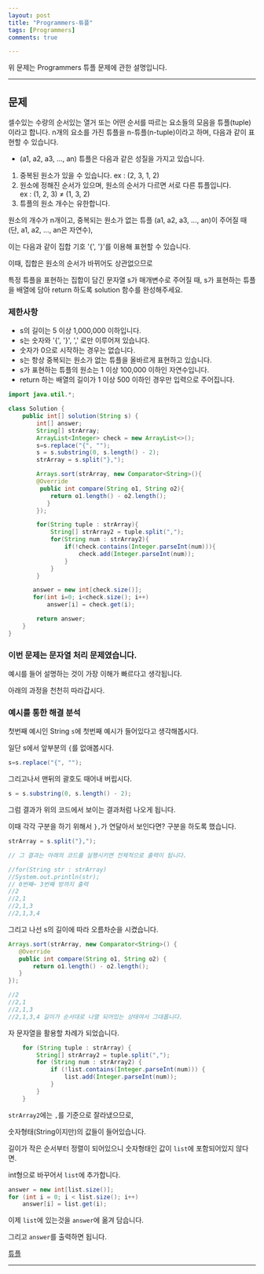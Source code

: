 ```yaml
---
layout: post
title: "Programmers-튜플"
tags: [Programmers]
comments: true

---
```


위 문제는 Programmers 튜플 문제에 관한 설명입니다.<br>

---

## 문제

셀수있는 수량의 순서있는 열거 또는 어떤 순서를 따르는 요소들의 모음을 튜플(tuple)이라고 합니다. n개의 요소를 가진 튜플을 n-튜플(n-tuple)이라고 하며, 다음과 같이 표현할 수 있습니다.

* (a1, a2, a3, ..., an)
튜플은 다음과 같은 성질을 가지고 있습니다.

1. 중복된 원소가 있을 수 있습니다. ex : (2, 3, 1, 2)
2. 원소에 정해진 순서가 있으며, 원소의 순서가 다르면 서로 다른 튜플입니다.<br> ex : (1, 2, 3) ≠ (1, 3, 2)
3. 튜플의 원소 개수는 유한합니다.

원소의 개수가 n개이고, 중복되는 원소가 없는 튜플 (a1, a2, a3, ..., an)이 주어질 때(단, a1, a2, ..., an은 자연수),
 
이는 다음과 같이 집합 기호 '{', '}'를 이용해 표현할 수 있습니다.

이때, 집합은 원소의 순서가 바뀌어도 상관없으므로

특정 튜플을 표현하는 집합이 담긴 문자열 s가 매개변수로 주어질 때, s가 표현하는 튜플을 배열에 담아 return 하도록 solution 함수를 완성해주세요.

### 제한사항
   *  s의 길이는 5 이상 1,000,000 이하입니다.
   *  s는 숫자와 '{', '}', ',' 로만 이루어져 있습니다.
   *  숫자가 0으로 시작하는 경우는 없습니다.
   *  s는 항상 중복되는 원소가 없는 튜플을 올바르게 표현하고 있습니다.
   *  s가 표현하는 튜플의 원소는 1 이상 100,000 이하인 자연수입니다.
   *  return 하는 배열의 길이가 1 이상 500 이하인 경우만 입력으로 주어집니다.


```java
import java.util.*;

class Solution {
    public int[] solution(String s) {
        int[] answer;
        String[] strArray;
        ArrayList<Integer> check = new ArrayList<>();
		s=s.replace("{", "");
		s = s.substring(0, s.length() - 2);
		strArray = s.split("},");

        Arrays.sort(strArray, new Comparator<String>(){
	    @Override
         public int compare(String o1, String o2){
         	return o1.length() - o2.length();
           }
        });

        for(String tuple : strArray){
			String[] strArray2 = tuple.split(",");
            for(String num : strArray2){
                if(!check.contains(Integer.parseInt(num))){
                    check.add(Integer.parseInt(num));
                }
            }
        }

       answer = new int[check.size()];
       for(int i=0; i<check.size(); i++)
           answer[i] = check.get(i);

        return answer;
    }
}
 ```

### 이번 문제는 문자열 처리 문제였습니다.
 
 예시를 들어 설명하는 것이 가장 이해가 빠르다고 생각됩니다.
 
 아래의 과정을 천천히 따라갑시다.
 
### 예시를 통한 해결 분석

첫번째 예시인 String `s`에 첫번째 예시가 들어있다고 생각해봅시다.

일단 s에서 앞부분의 `{`를 없애봅시다.
```java
s=s.replace("{", ""); 
```
그리고나서 맨뒤의 괄호도 때어내 버립시다.
```java
s = s.substring(0, s.length() - 2);
```
그럼 결과가 위의 코드에서 보이는 결과처럼 나오게 됩니다.

이때 각각 구분을 하기 위해서 `},`가 연달아서 보인다면? 구분을 하도록 했습니다.

```java
strArray = s.split("},");

// 그 결과는 아래의 코드를 실행시키면 전체적으로 출력이 됩니다.

//for(String str : strArray)
//System.out.println(str);
// 0번째~ 3번째 방까지 출력
//2 
//2,1
//2,1,3
//2,1,3,4

```

그리고 나선 s의 길이에 따라 오름차순을 시켰습니다.

 ```java
Arrays.sort(strArray, new Comparator<String>() {
    @Override
    public int compare(String o1, String o2) {
	    return o1.length() - o2.length();
    }
});

//2 
//2,1
//2,1,3
//2,1,3,4 길이가 순서대로 나열 되어있는 상태여서 그대롭니다.
 ``` 

자 문자열을 활용할 차례가 되었습니다.

```java
	for (String tuple : strArray) {
		String[] strArray2 = tuple.split(",");
		for (String num : strArray2) {
		    if (!list.contains(Integer.parseInt(num))) {
		        list.add(Integer.parseInt(num));
			}
		}
	}
```
`strArray2`에는 `,`를 기준으로 잘라냈으므로, 

숫자형태(String이지만)의 값들이 들어있습니다.

길이가 작은 순서부터 정렬이 되어있으니 숫자형태인 값이 `list`에 포함되어있지 않다면.
 
int형으로 바꾸어서 `list`에 추가합니다.
```java
answer = new int[list.size()];
for (int i = 0; i < list.size(); i++)
	answer[i] = list.get(i);
```
이제 `list`에 있는것을 `answer`에 옮겨 담습니다.

그리고 `answer`를 출력하면 됩니다.

<a href= "https://programmers.co.kr/learn/courses/30/lessons/64065">튜플</a>

---
